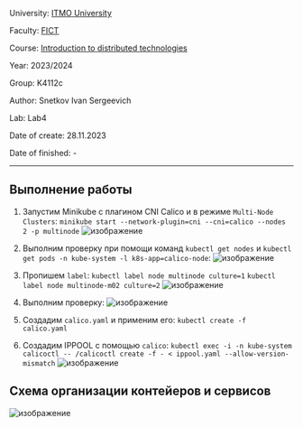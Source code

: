 University: [ITMO University](https://itmo.ru/ru/)

Faculty: [FICT](https://fict.itmo.ru)

Course: [Introduction to distributed technologies](https://github.com/itmo-ict-faculty/introduction-to-distributed-technologies)

Year: 2023/2024

Group: K4112c

Author: Snetkov Ivan Sergeevich

Lab: Lab4

Date of create: 28.11.2023

Date of finished: -

_________________________________________________________________________________________________________________________________________________________


## Выполнение работы
1. Запустим Minikube с плагином CNI Calico и в режиме `Multi-Node Clusters`:
  `minikube start --network-plugin=cni --cni=calico --nodes 2 -p multinode`
  ![изображение](https://github.com/Ivasnet/2023_2024-introduction_to_distributed_technologies-k4112c-snetkov_i_s/assets/70843270/4d5edb7c-db7c-4209-8185-04ad5280a26f)


2. Выполним проверку при помощи команд `kubectl get nodes` и `kubectl get pods -n kube-system -l k8s-app=calico-node`:
  ![изображение](https://github.com/Ivasnet/2023_2024-introduction_to_distributed_technologies-k4112c-snetkov_i_s/assets/70843270/af182b40-e70d-4ed5-8bc2-c5fd7c31ba30)


3. Пропишем `label`:
  `kubectl label node multinode culture=1`
  `kubectl label node multinode-m02 culture=2`
  ![изображение](https://github.com/Ivasnet/2023_2024-introduction_to_distributed_technologies-k4112c-snetkov_i_s/assets/70843270/4d3a3ae6-0a92-4eac-be43-c8c16a54604d)


4. Выполним проверку:
  ![изображение](https://github.com/Ivasnet/2023_2024-introduction_to_distributed_technologies-k4112c-snetkov_i_s/assets/70843270/ae4b765b-13db-4c23-a866-e999ff599418)


5. Создадим `calico.yaml` и применим его:
  `kubectl create -f calico.yaml`

6. Создадим IPPOOL с помощью `calico`: 
  `kubectl exec -i -n kube-system calicoctl -- /calicoctl create -f - < ippool.yaml --allow-version-mismatch`
  ![изображение](https://github.com/Ivasnet/2023_2024-introduction_to_distributed_technologies-k4112c-snetkov_i_s/assets/70843270/20fe7f07-277b-459c-b34a-3dbc4b65673c)



## Схема организации контейеров и сервисов
![изображение](https://github.com/Ivasnet/2023_2024-introduction_to_distributed_technologies-k4112c-snetkov_i_s/assets/70843270/f0ba807b-e40b-434a-afa1-187dcb3f55a0)



